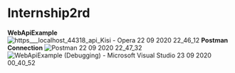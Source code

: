 # Internship2rd
**WebApiExample**
![https___localhost_44318_api_Kisi - Opera 22 09 2020 22_46_12](https://user-images.githubusercontent.com/59293554/93939073-eaefd600-fd32-11ea-8055-2d93818e1d85.png)
**Postman Connection**
![Postman 22 09 2020 22_47_32](https://user-images.githubusercontent.com/59293554/93939563-a4e74200-fd33-11ea-90b1-05c172119249.png)
![WebApiExample (Debugging) - Microsoft Visual Studio 23 09 2020 00_40_52](https://user-images.githubusercontent.com/59293554/93940599-74a0a300-fd35-11ea-985c-64d9cb89565c.png)


